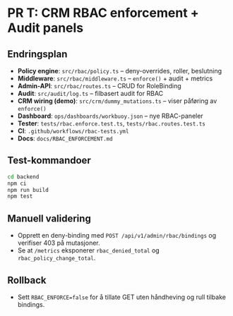 # PR T: CRM RBAC enforcement + Audit panels

## Endringsplan
- **Policy engine**: `src/rbac/policy.ts` – deny-overrides, roller, beslutning
- **Middleware**: `src/rbac/middleware.ts` – `enforce()` + audit + metrics
- **Admin-API**: `src/rbac/routes.ts` – CRUD for RoleBinding
- **Audit**: `src/audit/log.ts` – filbasert audit for RBAC
- **CRM wiring (demo)**: `src/crm/dummy_mutations.ts` – viser påføring av `enforce()`
- **Dashboard**: `ops/dashboards/workbuoy.json` – nye RBAC-paneler
- **Tester**: `tests/rbac.enforce.test.ts`, `tests/rbac.routes.test.ts`
- **CI**: `.github/workflows/rbac-tests.yml`
- **Docs**: `docs/RBAC_ENFORCEMENT.md`

## Test-kommandoer
```bash
cd backend
npm ci
npm run build
npm test
```

## Manuell validering
- Opprett en deny-binding med `POST /api/v1/admin/rbac/bindings` og verifiser 403 på mutasjoner.
- Se at `/metrics` eksponerer `rbac_denied_total` og `rbac_policy_change_total`.

## Rollback
- Sett `RBAC_ENFORCE=false` for å tillate GET uten håndheving og rull tilbake bindings.

